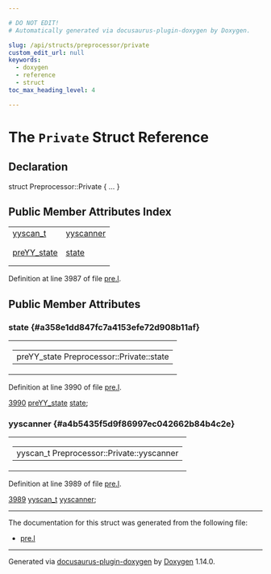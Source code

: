 ```yaml
---

# DO NOT EDIT!
# Automatically generated via docusaurus-plugin-doxygen by Doxygen.

slug: /api/structs/preprocessor/private
custom_edit_url: null
keywords:
  - doxygen
  - reference
  - struct
toc_max_heading_level: 4

---
```


<div class="doxyPage">

# The `Private` Struct Reference



## Declaration

<div class="doxyDeclaration">
struct Preprocessor::Private { ... }
</div>

## Public Member Attributes Index

<table class="doxyMembersIndex">

<tr class="doxyMemberIndexItem">
<td class="doxyMemberIndexItemType" align="left" valign="top"><a href="/web-doxygen/docs/api/files/src/code-l/#a9484188abbc459dafcbd4c96425fa70b">yyscan_t</a></td>
<td class="doxyMemberIndexItemName" align="left" valign="top"><a href="#a4b5435f5d9f86997ec042662b84b4c2e">yyscanner</a></td>
</tr>
<tr class="doxyMemberIndexDescription">
<td class="doxyMemberIndexDescriptionLeft"></td>
<td class="doxyMemberIndexDescriptionRight">
</td>
</tr>
<tr class="doxyMemberIndexSeparator">
<td class="doxyMemberIndexSeparator" colspan="2"></td>
</tr>

<tr class="doxyMemberIndexItem">
<td class="doxyMemberIndexItemType" align="left" valign="top"><a href="/web-doxygen/docs/api/structs/preyy-state">preYY_state</a></td>
<td class="doxyMemberIndexItemName" align="left" valign="top"><a href="#a358e1dd847fc7a4153efe72d908b11af">state</a></td>
</tr>
<tr class="doxyMemberIndexDescription">
<td class="doxyMemberIndexDescriptionLeft"></td>
<td class="doxyMemberIndexDescriptionRight">
</td>
</tr>
<tr class="doxyMemberIndexSeparator">
<td class="doxyMemberIndexSeparator" colspan="2"></td>
</tr>

</table>


<p>Definition at line 3987 of file <a href="/web-doxygen/docs/api/files/src/pre-l">pre.l</a>.</p>


<div class="doxySectionDef">

## Public Member Attributes

### state {#a358e1dd847fc7a4153efe72d908b11af}

<div class="doxyMemberItem">
<div class="doxyMemberProto">
<table class="doxyMemberLabels">
<tr class="doxyMemberLabels">
<td class="doxyMemberLabelsLeft">
<table class="doxyMemberName">
<tr>
<td class="doxyMemberName">preYY_state Preprocessor::Private::state</td>
</tr>
</table>
</td>
</tr>
</table>
</div>
<div class="doxyMemberDoc">



<p>Definition at line 3990 of file <a href="/web-doxygen/docs/api/files/src/pre-l">pre.l</a>.</p>


<div class="doxyProgramListing">

<div class="doxyCodeLine"><span class="doxyLineNumber"><a href="#a358e1dd847fc7a4153efe72d908b11af">3990</a></span><span class="doxyLineContent"><span class="doxyHighlight">  <a href="/web-doxygen/docs/api/structs/preyy-state">preYY_state</a> <a href="#a358e1dd847fc7a4153efe72d908b11af">state</a>;</span></span></div>

</div>

</div>
</div>

### yyscanner {#a4b5435f5d9f86997ec042662b84b4c2e}

<div class="doxyMemberItem">
<div class="doxyMemberProto">
<table class="doxyMemberLabels">
<tr class="doxyMemberLabels">
<td class="doxyMemberLabelsLeft">
<table class="doxyMemberName">
<tr>
<td class="doxyMemberName">yyscan_t Preprocessor::Private::yyscanner</td>
</tr>
</table>
</td>
</tr>
</table>
</div>
<div class="doxyMemberDoc">



<p>Definition at line 3989 of file <a href="/web-doxygen/docs/api/files/src/pre-l">pre.l</a>.</p>


<div class="doxyProgramListing">

<div class="doxyCodeLine"><span class="doxyLineNumber"><a href="#a4b5435f5d9f86997ec042662b84b4c2e">3989</a></span><span class="doxyLineContent"><span class="doxyHighlight">  <a href="/web-doxygen/docs/api/files/src/code-l/#a9484188abbc459dafcbd4c96425fa70b">yyscan_t</a> <a href="#a4b5435f5d9f86997ec042662b84b4c2e">yyscanner</a>;</span></span></div>

</div>

</div>
</div>

</div>

<hr/>

The documentation for this struct was generated from the following file:

<ul>
<li><a href="/web-doxygen/docs/api/files/src/pre-l">pre.l</a></li>
</ul>

<hr/>

<p class="doxyGeneratedBy">Generated via <a href="https://github.com/xpack/docusaurus-plugin-doxygen">docusaurus-plugin-doxygen</a> by <a href="https://www.doxygen.nl">Doxygen</a> 1.14.0.</p>

</div>
